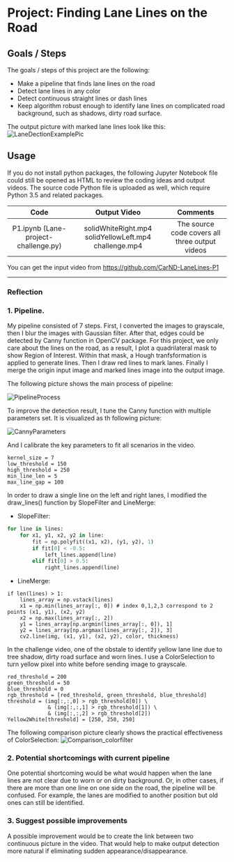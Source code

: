 # **Project: Finding Lane Lines on the Road** 

## **Goals / Steps**

The goals / steps of this project are the following:
* Make a pipeline that finds lane lines on the road
* Detect lane lines in any color
* Detect continuous straight lines or dash lines
* Keep algorithm robust enough to identify lane lines on complicated road background, such as shadows, dirty road surface.

The output picture with marked lane lines look like this:
![LaneDectionExamplePic](https://github.com/uranus4ever/Lane-Detection/master/LaneDectionExamplePic.png)  


## Usage
If you do not install python packages, the following Jupyter Notebook file could still be opened as HTML to review the coding ideas and output videos. 
The source code Python file is uploaded as well, which require Python 3.5 and related packages.

| Code | Output Video | Comments |
| :---:        |     :---:      |         :---: |
| P1.ipynb (Lane-project-challenge.py)   | solidWhiteRight.mp4 solidYellowLeft.mp4 challenge.mp4     | The source code covers all three output videos   |

You can get the input video from <https://github.com/CarND-LaneLines-P1>

---

### Reflection

### 1. Pipeline. 

My pipeline consisted of 7 steps. First, I converted the images to grayscale, then I blur the images with Gaussian filter. After that, edges could be detected by Canny function in OpenCV package. For this project, we only care about the lines on the road, as a result, I plot a quadrilateral mask to show Region of Interest. Within that mask, a Hough tranfsformation is applied to generate lines. Then I draw red lines to mark lanes. Finally I merge the origin input image and marked lines image into the output image.

The following picture shows the main process of pipeline: 

![PipelineProcess](https://github.com/uranus4ever/Lane-Detection/blob/master/PipelineProcess.jpg)

To improve the detection result, I tune the Canny function with multiple parameters set. It is visualized as th following picture:

![CannyParameters](https://github.com/uranus4ever/Lane-Detection/blob/master/CannyParameters.png)

And I calibrate the key parameters to fit all scenarios in the video.

```
kernel_size = 7
low_threshold = 150
high_threshold = 250
min_line_len = 5
max_line_gap = 100
```

In order to draw a single line on the left and right lanes, I modified the draw_lines() function by SlopeFilter and LineMerge:
* SlopeFilter:
```python
for line in lines:
    for x1, y1, x2, y2 in line:
        fit = np.polyfit((x1, x2), (y1, y2), 1)
        if fit[0] < -0.5:
            left_lines.append(line)
        elif fit[0] > 0.5:
            right_lines.append(line)
```

* LineMerge:
```
if len(lines) > 1:
    lines_array = np.vstack(lines)
    x1 = np.min(lines_array[:, 0]) # index 0,1,2,3 correspond to 2 points (x1, y1), (x2, y2)
    x2 = np.max(lines_array[:, 2])
    y1 = lines_array[np.argmin(lines_array[:, 0]), 1]
    y2 = lines_array[np.argmax(lines_array[:, 2]), 3]
    cv2.line(img, (x1, y1), (x2, y2), color, thickness)
```
        
In the challenge video, one of the obstale to identify yellow lane line due to tree shadow, dirty road surface and worn lines. I use a ColorSelection to turn yellow pixel into white before sending image to grayscale.

```
red_threshold = 200
green_threshold = 50
blue_threshold = 0
rgb_threshold = [red_threshold, green_threshold, blue_threshold]
threshold = (img[:,:,0] > rgb_threshold[0]) \
             & (img[:,:,1] > rgb_threshold[1]) \
             & (img[:,:,2] > rgb_threshold[2])
Yellow2White[threshold] = [250, 250, 250]
```

The following comparison picture clearly shows the practical effectiveness of ColorSelection:
![Comparison_colorfilter](https://github.com/uranus4ever/Lane-Detection/blob/master/Comparison_colorfilter.png)

### 2. Potential shortcomings with current pipeline

One potential shortcoming would be what would happen when the lane lines are not clear due to worn or on dirty background. Or, in other cases, if there are more than one line on one side on the road, the pipeline will be confused. For example, the lanes are modified to another position but old ones can still be identified. 

### 3. Suggest possible improvements

A possible improvement would be to create the link between two continuous picture in the video. That would help to make output detection more natural if eliminating sudden appearance/disappearance.

